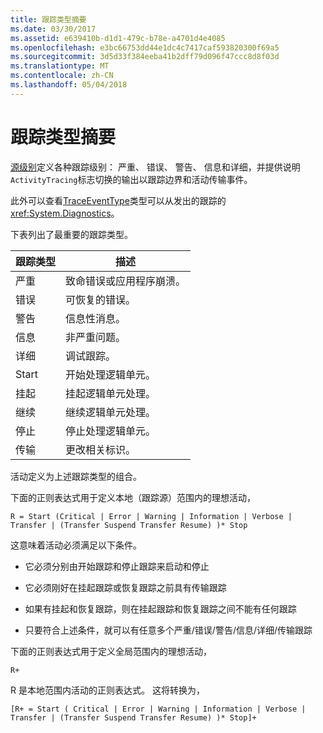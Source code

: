```yaml
---
title: 跟踪类型摘要
ms.date: 03/30/2017
ms.assetid: e639410b-d1d1-479c-b78e-a4701d4e4085
ms.openlocfilehash: e3bc66753dd44e1dc4c7417caf593820300f69a5
ms.sourcegitcommit: 3d5d33f384eeba41b2dff79d096f47ccc8d8f03d
ms.translationtype: MT
ms.contentlocale: zh-CN
ms.lasthandoff: 05/04/2018
---
```

# <a name="trace-type-summary"></a>跟踪类型摘要
[源级别](http://go.microsoft.com/fwlink/?LinkID=94943)定义各种跟踪级别： 严重、 错误、 警告、 信息和详细，并提供说明`ActivityTracing`标志切换的输出以跟踪边界和活动传输事件。  
  
 此外可以查看[TraceEventType](http://go.microsoft.com/fwlink/?LinkId=95169)类型可以从发出的跟踪的<xref:System.Diagnostics>。  
  
 下表列出了最重要的跟踪类型。  
  
|跟踪类型|描述|  
|----------------|-----------------|  
|严重|致命错误或应用程序崩溃。|  
|错误|可恢复的错误。|  
|警告|信息性消息。|  
|信息|非严重问题。|  
|详细|调试跟踪。|  
|Start|开始处理逻辑单元。|  
|挂起|挂起逻辑单元处理。|  
|继续|继续逻辑单元处理。|  
|停止|停止处理逻辑单元。|  
|传输|更改相关标识。|  
  
 活动定义为上述跟踪类型的组合。  
  
 下面的正则表达式用于定义本地（跟踪源）范围内的理想活动，  
  
 `R = Start (Critical | Error | Warning | Information | Verbose | Transfer | (Transfer Suspend Transfer Resume) )* Stop`  
  
 这意味着活动必须满足以下条件。  
  
-   它必须分别由开始跟踪和停止跟踪来启动和停止  
  
-   它必须刚好在挂起跟踪或恢复跟踪之前具有传输跟踪  
  
-   如果有挂起和恢复跟踪，则在挂起跟踪和恢复跟踪之间不能有任何跟踪  
  
-   只要符合上述条件，就可以有任意多个严重/错误/警告/信息/详细/传输跟踪  
  
 下面的正则表达式用于定义全局范围内的理想活动，  
  
```  
R+   
```  
  
 R 是本地范围内活动的正则表达式。 这将转换为，  
  
```  
[R+ = Start ( Critical | Error | Warning | Information | Verbose | Transfer | (Transfer Suspend Transfer Resume) )* Stop]+  
```
